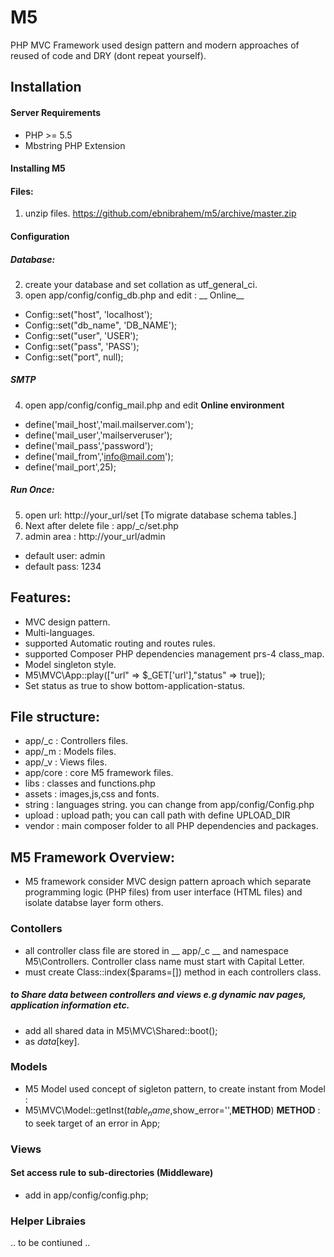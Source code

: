 # M5
PHP MVC Framework used design pattern and modern approaches of reused of code and DRY (dont repeat yourself).

## Installation

#### Server Requirements
- PHP >= 5.5
- Mbstring PHP Extension

#### Installing M5
#### Files:
1. unzip files.
https://github.com/ebnibrahem/m5/archive/master.zip
#### Configuration

##### Database:
2. create your database and set collation as utf_general_ci.
3. open app/config/config_db.php and edit :
__ Online__
- Config::set("host", 'localhost');
- Config::set("db_name", 'DB_NAME');
- Config::set("user", 'USER');
- Config::set("pass", 'PASS');
- Config::set("port", null);

##### SMTP
4. open app/config/config_mail.php and edit
__Online environment__
- define('mail_host','mail.mailserver.com');
- define('mail_user','mailserveruser');
- define('mail_pass','password');
- define('mail_from','info@mail.com');
- define('mail_port',25);

##### Run Once:
5. open url: http://your_url/set  [To migrate database schema tables.]
6. Next after delete file : app/_c/set.php
7. admin area : http://your_url/admin
- default user: admin
- default pass: 1234

## Features:
- MVC design pattern.
- Multi-languages.
- supported Automatic routing and routes rules.
- supported Composer PHP dependencies management  prs-4 class_map.
- Model singleton style.
- M5\MVC\App::play(["url" => $_GET['url'],"status" => true]);
- Set status as true to show bottom-application-status.


## File structure:

- app/_c   : Controllers files.
- app/_m   : Models files.
- app/_v   : Views files.
- app/core : core M5 framework files.
- libs     : classes and functions.php
- assets   : images,js,css and fonts.
- string   : languages string. you can change from  app/config/Config.php
- upload   : upload path; you can call path with define UPLOAD_DIR
- vendor   : main composer folder to all PHP dependencies and packages.

## M5 Framework Overview:
- M5 framework consider MVC design pattern aproach which separate programming logic (PHP files) from user interface (HTML files) and isolate databse layer form others.

### Contollers
- all controller class file are stored in __ app/_c __ and namespace M5\Controllers. Controller class name must start with Capital Letter.
- must create Class::index($params=[]) method in each controllers class.
##### to Share data between controllers and views e.g dynamic nav pages, application information etc.
- add all shared data in M5\MVC\Shared::boot();
- as $data[$key].

### Models
- M5 Model used concept of sigleton pattern, to create instant from Model :
- M5\MVC\Model::getInst($table_name,$show_error='',__METHOD__) __METHOD__ : to seek target of an error in App;

### Views


#### Set access rule to sub-directories (Middleware)
- add  in app/config/config.php;

### Helper Libraies

.. to be contiuned ..

